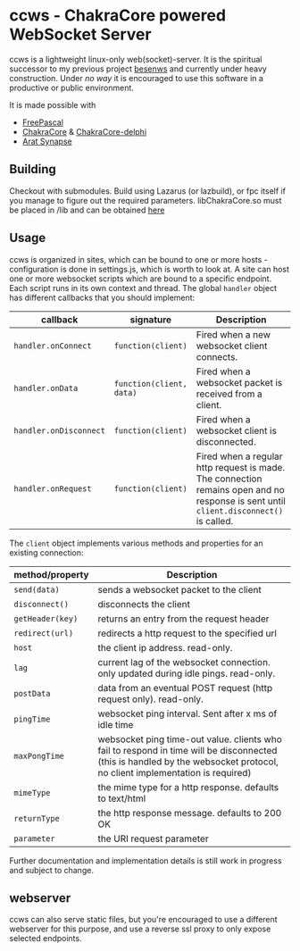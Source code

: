 # ccws - ChakraCore powered WebSocket Server 

ccws is a lightweight linux-only web(socket)-server. It is the spiritual successor to my previous project [besenws](http://github.com/reddor/besenws) and currently under heavy construction. Under _no way_ it is encouraged to use this software in a productive or public environment.

It is made possible with
* [FreePascal](https://freepascal.org)
* [ChakraCore](https://github.com/microsoft/chakracore) & [ChakraCore-delphi](https://github.com/tondrej/chakracore-delphi)
* [Arat Synapse](http://www.ararat.cz/synapse/doku.php/start)

## Building
Checkout with submodules. Build using Lazarus (or lazbuild), or fpc itself if you manage to figure out the required parameters.
libChakraCore.so must be placed in /lib and can be obtained [here](https://github.com/Microsoft/ChakraCore/releases/tag/v1.11.10)

## Usage
ccws is organized in sites, which can be bound to one or more hosts - configuration is done in settings.js, which is worth to look at.
A site can host one or more websocket scripts which are bound to a specific endpoint. Each script runs in its own context and thread. The global `handler` object has different callbacks that you should implement:

| callback | signature | Description |
| -------- | --------- | ----------- |
| `handler.onConnect` | `function(client)` | Fired when a new websocket client connects. |
| `handler.onData` | `function(client, data)` | Fired when a websocket packet is received from a client. |
| `handler.onDisconnect` | `function(client)` | Fired when a websocket client is disconnected. |
| `handler.onRequest` | `function(client)` | Fired when a regular http request is made. The connection remains open and no response is sent until `client.disconnect()` is called. |

The `client` object implements various methods and properties for an existing connection:

| method/property | Description |
| --------------- | ----------- |
| `send(data)`    | sends a websocket packet to the client |
| `disconnect()`  | disconnects the client |
| `getHeader(key)`| returns an entry from the request header |
| `redirect(url)` | redirects a http request to the specified url |
| `host`          | the client ip address. read-only. |
| `lag`           | current lag of the websocket connection. only updated during idle pings. read-only. |
| `postData`      | data from an eventual POST request (http request only). read-only. |
| `pingTime`      | websocket ping interval. Sent after x ms of idle time |
| `maxPongTime`   | websocket ping time-out value. clients who fail to respond in time will be disconnected (this is handled by the websocket protocol, no client implementation is required) |
| `mimeType`      | the mime type for a http response. defaults to text/html |
| `returnType`    | the http response message. defaults to 200 OK |
| `parameter`     | the URI request parameter |

Further documentation and implementation details is still work in progress and subject to change. 

## webserver
ccws can also serve static files, but you're encouraged to use a different webserver for this purpose, and use a reverse ssl proxy to only expose selected endpoints. 
